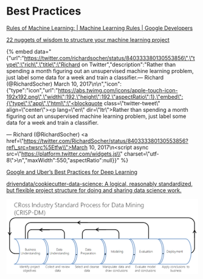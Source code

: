 # Best Practices

[Rules of Machine Learning:  \|  Machine Learning Rules  \|  Google Developers](https://developers.google.com/machine-learning/rules-of-ml/)

[22 nuggets of wisdom to structure your machine learning project](https://towardsdatascience.com/structuring-your-machine-learning-project-course-summary-in-1-picture-and-22-nuggets-of-wisdom-95b051a6c9dd)



{% embed data="{\"url\":\"https://twitter.com/richardsocher/status/840333380130553856\",\"type\":\"rich\",\"title\":\"Richard on Twitter\",\"description\":\"Rather than spending a month figuring out an unsupervised machine learning problem, just label some data for a week and train a classifier.— Richard \(@RichardSocher\) March 10, 2017\n\n\",\"icon\":{\"type\":\"icon\",\"url\":\"https://abs.twimg.com/icons/apple-touch-icon-192x192.png\",\"width\":192,\"height\":192,\"aspectRatio\":1},\"embed\":{\"type\":\"app\",\"html\":\"<blockquote class=\\"twitter-tweet\\" align=\\"center\\"><p lang=\\"en\\" dir=\\"ltr\\">Rather than spending a month figuring out an unsupervised machine learning problem, just label some data for a week and train a classifier.</p>&mdash; Richard \(@RichardSocher\) <a href=\\"https://twitter.com/RichardSocher/status/840333380130553856?ref\_src=twsrc%5Etfw\\">March 10, 2017</a></blockquote>\n<script async src=\\"https://platform.twitter.com/widgets.js\\" charset=\\"utf-8\\"></script>\n\",\"maxWidth\":550,\"aspectRatio\":null}}" %}

[Google and Uber’s Best Practices for Deep Learning](https://medium.com/intuitionmachine/google-and-ubers-best-practices-for-deep-learning-58488a8899b6)

[drivendata/cookiecutter-data-science: A logical, reasonably standardized, but flexible project structure for doing and sharing data science work.](https://github.com/drivendata/cookiecutter-data-science)

![](.gitbook/assets/image%20%289%29.png)



